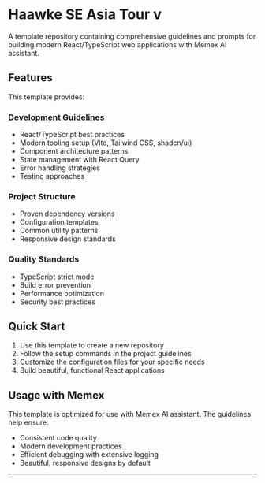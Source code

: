 # Haawke SE Asia Tour v
A template repository containing comprehensive guidelines and prompts for building modern React/TypeScript web applications with Memex AI assistant.

## Features

This template provides:

### Development Guidelines
- React/TypeScript best practices
- Modern tooling setup (Vite, Tailwind CSS, shadcn/ui)
- Component architecture patterns
- State management with React Query
- Error handling strategies
- Testing approaches

### Project Structure
- Proven dependency versions
- Configuration templates
- Common utility patterns
- Responsive design standards

### Quality Standards
- TypeScript strict mode
- Build error prevention
- Performance optimization
- Security best practices

## Quick Start

1. Use this template to create a new repository
2. Follow the setup commands in the project guidelines
3. Customize the configuration files for your specific needs
4. Build beautiful, functional React applications

## Usage with Memex

This template is optimized for use with Memex AI assistant. The guidelines help ensure:
- Consistent code quality
- Modern development practices  
- Efficient debugging with extensive logging
- Beautiful, responsive designs by default


---

